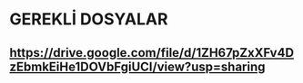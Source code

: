  # GEREKLİ DOSYALAR

## https://drive.google.com/file/d/1ZH67pZxXFv4DzEbmkEiHe1DOVbFgiUCI/view?usp=sharing 
